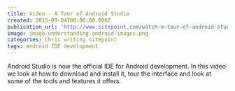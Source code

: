```yaml
---
title: Video - A Tour of Android Studio
created: 2015-09-04T00:00:00.000Z
publication_url: 'http://www.sitepoint.com/watch-a-tour-of-android-studio/'
image: image-understanding-android-images.png
categories: Chris writing sitepoint
tags: android IDE development
---
```


Android Studio is now the official IDE for Android development. In this video we look at how to download and install it, tour the interface and look at some of the tools and features it offers.

